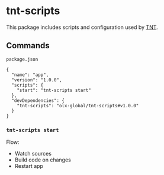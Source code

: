 # tnt-scripts

This package includes scripts and configuration used by [TNT](https://github.com/olx-global/TNT).<br>

## Commands

`package.json`
```
{
  "name": "app",
  "version": "1.0.0",
  "scripts": {
    "start": "tnt-scripts start"
  },
  "devDependencies": {
    "tnt-scripts": "olx-global/tnt-scripts#v1.0.0"
  }
}
```


### `tnt-scripts start`

Flow:

* Watch sources
* Build code on changes
* Restart app
